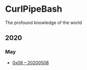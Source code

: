 # CurlPipeBash
The profound knowledge of the world

## 2020
### May

* [0x08 – 20200508 ](2020/0x08-20200508.md)
